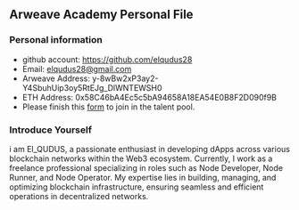 ## Arweave Academy Personal File
### Personal information
- github account: https://github.com/elqudus28
- Email: elqudus28@gmail.com
- Arweave Address: y-8wBw2xP3ay2-Y4SbuhUip3oy5RtEJg_DlWNTEWSH0
- ETH Address: 0x58C46bA4Ec5c5bA94658A18EA54E0B8F2D090f9B
- Please finish this [form](https://docs.google.com/forms/d/e/1FAIpQLSfWA5fIIcBgmRppm3jNz5vmf9Mai_QMVil-2pO4r7YKn_Zhtw/viewform?usp=sf_link) to join in the talent pool.
### Introduce Yourself
 i am El_QUDUS, a passionate enthusiast in developing dApps across various blockchain networks within the Web3 ecosystem. Currently, I work as a freelance professional specializing in roles such as Node Developer, Node Runner, and Node Operator. My expertise lies in building, managing, and optimizing blockchain infrastructure, ensuring seamless and efficient operations in decentralized networks.
